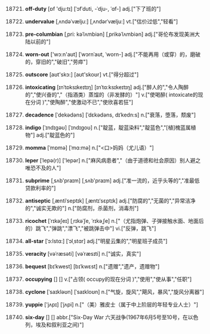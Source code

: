 18721. **off-duty**
[ɒf 'dju:tɪ]  [ˈɔfˈduti, -ˈdju-, ˈɑf-]
adj.["下了班的"]  

18722. **undervalue**
[ˌʌndəˈvælju:]  [ˌʌndərˈvælju:]
vt.["估价过低","轻看"]  

18723. **pre-columbian**
[ˌpri: kəˈlʌmbiən]  [ˌprikəˈlʌmbiən]
adj.["哥伦布发现美洲大陆以前的"]  

18724. **worn-out**
['wɔ:n'aʊt]  [ˈwɔrnˈaʊt, ˈworn-]
adj.["不能再用（或穿）的，磨破的，穿旧的","破旧","劳瘁"]  

18725. **outscore**
[aʊt'skɔ:]  [aʊt'skoʊr]
vt.["得分超过"]  

18726. **intoxicating**
[ɪnˈtɒksɪkeɪtɪŋ]  [ɪnˈtɑ:ksɪkeɪtɪŋ]
adj.["醉人的","令人陶醉的","使兴奋的","（指酒类）蒸馏的（非发酵的）"]  v.["使喝醉( intoxicate的现在分词 )","使陶醉","使激动不已","使欣喜若狂"]  

18727. **decadence**
[ˈdekədəns]  [ˈdɛkədəns, dɪˈkedn:s]
n.["衰落，堕落，颓废"]  

18728. **indigo**
[ˈɪndɪgəʊ]  [ˈɪndɪgoʊ]
n.["靛蓝，靛蓝染料","靛蓝色","[植]槐蓝属植物"]  adj.["靛蓝色的"]  

18729. **momma**
[ˈmɒmə]  [ˈmɑ:mə]
n.["<口>妈妈（尤儿语）"]  

18730. **leper**
[ˈlepə(r)]  ['lepər]
n.["麻风病患者","（由于道德和社会原因）别人避之唯恐不及的人"]  

18731. **subprime**
[ˌsʌb'praɪm]  [ˌsʌb'praɪm]
adj.["准一流的，近乎头等的","准最低贷款利率的"]  

18732. **antiseptic**
[ˌæntiˈseptɪk]  [ˌæntɪˈsɛptɪk]
adj.["防腐的","无菌的","异常洁净的","诚实无欺的"]  n.["防腐剂，杀菌剂，消毒剂"]  

18733. **ricochet**
[ˈrɪkəʃeɪ]  [ˌrɪkəˈʃe, ˈrɪkəˌʃe]
n.["（尤指炮弹、子弹接触水面、地面后的）跳飞","弹跳","漂飞","被跳弹击中"]  vi.["反弹，跳飞"]  

18734. **all-star**
[ˈɔ:lstɑ:]  [ˈɔlˌstɑr]
adj.["明星云集的","明星班子成员"]  

18735. **veracity**
[vəˈræsəti]  [vəˈræsɪti]
n.["诚实，真实"]  

18736. **bequest**
[bɪˈkwest]  [bɪˈkwɛst]
n.["遗赠","遗产，遗赠物"]  

18737. **occupying**
[]  []
v.["占领( occupy的现在分词 )","使用","使从事","任职"]  

18738. **cyclone**
[ˈsaɪkləʊn]  [ˈsaɪkloʊn]
n.["气旋，旋风","飓风，暴风","旋风分离器"]  

18739. **yuppie**
['jʌpɪ]  [ˈjʌpi]
n.["（美）雅皮士（属于中上阶层的年轻专业人士）"]  

18740. **six-day**
[]  []
abbr.["Six-Day War 六天战争(1967年6月5号至10号，在以色列，埃及和叙利亚之间)"]  

